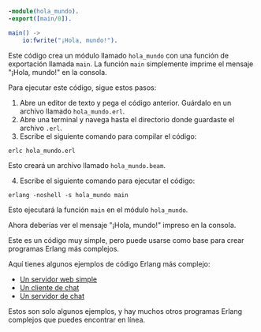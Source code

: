 ```erlang
-module(hola_mundo).
-export([main/0]).

main() ->
    io:fwrite("¡Hola, mundo!").
```

Este código crea un módulo llamado `hola_mundo` con una función de exportación llamada `main`. La función `main` simplemente imprime el mensaje "¡Hola, mundo!" en la consola.

Para ejecutar este código, sigue estos pasos:

1. Abre un editor de texto y pega el código anterior. Guárdalo en un archivo llamado `hola_mundo.erl`.
2. Abre una terminal y navega hasta el directorio donde guardaste el archivo `.erl`.
3. Escribe el siguiente comando para compilar el código:

```
erlc hola_mundo.erl
```

Esto creará un archivo llamado `hola_mundo.beam`.

4. Escribe el siguiente comando para ejecutar el código:

```
erlang -noshell -s hola_mundo main
```

Esto ejecutará la función `main` en el módulo `hola_mundo`.

Ahora deberías ver el mensaje "¡Hola, mundo!" impreso en la consola.

Este es un código muy simple, pero puede usarse como base para crear programas Erlang más complejos.

Aquí tienes algunos ejemplos de código Erlang más complejo:

* [Un servidor web simple](https://github.com/erlang/otp/blob/master/lib/webmachine/examples/simple_server.erl)
* [Un cliente de chat](https://github.com/erlang/otp/blob/master/lib/inet/examples/chat/client.erl)
* [Un servidor de chat](https://github.com/erlang/otp/blob/master/lib/inet/examples/chat/server.erl)

Estos son solo algunos ejemplos, y hay muchos otros programas Erlang complejos que puedes encontrar en línea.